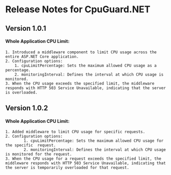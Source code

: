 # Release Notes for CpuGuard.NET 
##  Version 1.0.1
#### Whole Application CPU Limit:

    1. Introduced a middleware component to limit CPU usage across the entire ASP.NET Core application.
    2. Configuration options:
        1. cpuLimitPercentage: Sets the maximum allowed CPU usage as a percentage.
        2. monitoringInterval: Defines the interval at which CPU usage is monitored.
    3. When the CPU usage exceeds the specified limit, the middleware responds with HTTP 503 Service Unavailable, indicating that the server is overloaded.


##  Version 1.0.2
#### Whole Application CPU Limit:

    1. Added middleware to limit CPU usage for specific requests.
    2. Configuration options:
            1. cpuLimitPercentage: Sets the maximum allowed CPU usage for the specific  request.
            2. monitoringInterval: Defines the interval at which CPU usage is monitored for the request.
    3. When the CPU usage for a request exceeds the specified limit, the middleware responds with HTTP 503 Service Unavailable, indicating that the server is temporarily overloaded for that request.
